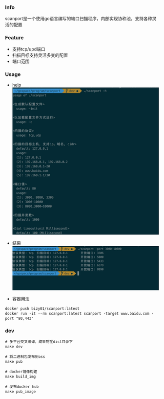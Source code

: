 ### Info
scanport是一个使用go语言编写的端口扫描程序，内部实现协称池，支持各种灵活的配置

### Feature
- 支持tcp/upd端口
- 扫描目标支持灵活多变的配置
- 端口范围

### Usage
- help
![](images/usage.png)

- 结果
![](images/result.png)

- 容器用法
```
docker push bizy01/scanport:latest
docker run -it --rm scanport:latest scanport -target www.baidu.com -port "80,443"
```

### dev
```
# 多平台交叉编译，成果物在dist目录下
make dev

# 将二进制包发布到oss
make pub

# docker镜像构建
make build_img

# 发布docker hub
make pub_image
```